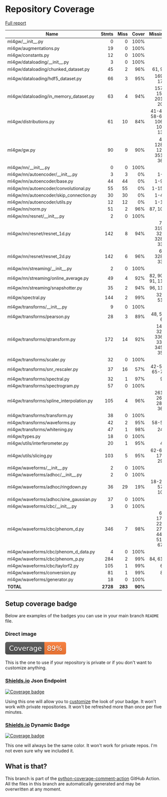 # Repository Coverage

[Full report](https://htmlpreview.github.io/?https://github.com/ML4GW/ml4gw/blob/python-coverage-comment-action-data/htmlcov/index.html)

| Name                                      |    Stmts |     Miss |   Cover |   Missing |
|------------------------------------------ | -------: | -------: | ------: | --------: |
| ml4gw/\_\_init\_\_.py                     |        0 |        0 |    100% |           |
| ml4gw/augmentations.py                    |       19 |        0 |    100% |           |
| ml4gw/constants.py                        |       12 |        0 |    100% |           |
| ml4gw/dataloading/\_\_init\_\_.py         |        3 |        0 |    100% |           |
| ml4gw/dataloading/chunked\_dataset.py     |       45 |        2 |     96% |    61, 96 |
| ml4gw/dataloading/hdf5\_dataset.py        |       66 |        3 |     95% |   169-173 |
| ml4gw/dataloading/in\_memory\_dataset.py  |       63 |        4 |     94% |157-158, 201-202 |
| ml4gw/distributions.py                    |       61 |       10 |     84% |41-43, 58-64, 106-107, 136 |
| ml4gw/gw.py                               |       90 |        9 |     90% |48, 128-129, 351-361 |
| ml4gw/nn/\_\_init\_\_.py                  |        0 |        0 |    100% |           |
| ml4gw/nn/autoencoder/\_\_init\_\_.py      |        3 |        3 |      0% |       1-3 |
| ml4gw/nn/autoencoder/base.py              |       44 |       44 |      0% |      1-94 |
| ml4gw/nn/autoencoder/convolutional.py     |       55 |       55 |      0% |     1-159 |
| ml4gw/nn/autoencoder/skip\_connection.py  |       30 |       30 |      0% |      1-47 |
| ml4gw/nn/autoencoder/utils.py             |       12 |       12 |      0% |      1-15 |
| ml4gw/nn/norm.py                          |       51 |        2 |     96% |   87, 106 |
| ml4gw/nn/resnet/\_\_init\_\_.py           |        2 |        0 |    100% |           |
| ml4gw/nn/resnet/resnet\_1d.py             |      142 |        8 |     94% |72, 319-320, 328-332 |
| ml4gw/nn/resnet/resnet\_2d.py             |      142 |        6 |     96% |69, 328-332 |
| ml4gw/nn/streaming/\_\_init\_\_.py        |        2 |        0 |    100% |           |
| ml4gw/nn/streaming/online\_average.py     |       49 |        4 |     92% |82, 90-91, 115 |
| ml4gw/nn/streaming/snapshotter.py         |       35 |        2 |     94% |   96, 110 |
| ml4gw/spectral.py                         |      144 |        2 |     99% |  324, 510 |
| ml4gw/transforms/\_\_init\_\_.py          |        9 |        0 |    100% |           |
| ml4gw/transforms/pearson.py               |       28 |        3 |     89% |48, 53, 60 |
| ml4gw/transforms/qtransform.py            |      172 |       14 |     92% |149, 328, 336-338, 345-354 |
| ml4gw/transforms/scaler.py                |       32 |        0 |    100% |           |
| ml4gw/transforms/snr\_rescaler.py         |       37 |       16 |     57% |42-58, 65-75 |
| ml4gw/transforms/spectral.py              |       32 |        1 |     97% |        95 |
| ml4gw/transforms/spectrogram.py           |       57 |        0 |    100% |           |
| ml4gw/transforms/spline\_interpolation.py |      105 |        4 |     96% |261-263, 285, 364 |
| ml4gw/transforms/transform.py             |       38 |        0 |    100% |           |
| ml4gw/transforms/waveforms.py             |       42 |        2 |     95% |     58-59 |
| ml4gw/transforms/whitening.py             |       47 |        1 |     98% |       243 |
| ml4gw/types.py                            |       18 |        0 |    100% |           |
| ml4gw/utils/interferometer.py             |       20 |        1 |     95% |        45 |
| ml4gw/utils/slicing.py                    |      103 |        5 |     95% |62-64, 178, 296 |
| ml4gw/waveforms/\_\_init\_\_.py           |        2 |        0 |    100% |           |
| ml4gw/waveforms/adhoc/\_\_init\_\_.py     |        2 |        0 |    100% |           |
| ml4gw/waveforms/adhoc/ringdown.py         |       36 |       29 |     19% |18-25, 57-109 |
| ml4gw/waveforms/adhoc/sine\_gaussian.py   |       37 |        0 |    100% |           |
| ml4gw/waveforms/cbc/\_\_init\_\_.py       |        3 |        0 |    100% |           |
| ml4gw/waveforms/cbc/phenom\_d.py          |      346 |        7 |     98% |66, 178, 229, 278, 440, 517, 672 |
| ml4gw/waveforms/cbc/phenom\_d\_data.py    |        4 |        0 |    100% |           |
| ml4gw/waveforms/cbc/phenom\_p.py          |      284 |        2 |     99% |   84, 618 |
| ml4gw/waveforms/cbc/taylorf2.py           |      105 |        1 |     99% |        63 |
| ml4gw/waveforms/conversion.py             |       81 |        1 |     99% |        87 |
| ml4gw/waveforms/generator.py              |       18 |        0 |    100% |           |
|                                 **TOTAL** | **2728** |  **283** | **90%** |           |


## Setup coverage badge

Below are examples of the badges you can use in your main branch `README` file.

### Direct image

[![Coverage badge](https://raw.githubusercontent.com/ML4GW/ml4gw/python-coverage-comment-action-data/badge.svg)](https://htmlpreview.github.io/?https://github.com/ML4GW/ml4gw/blob/python-coverage-comment-action-data/htmlcov/index.html)

This is the one to use if your repository is private or if you don't want to customize anything.

### [Shields.io](https://shields.io) Json Endpoint

[![Coverage badge](https://img.shields.io/endpoint?url=https://raw.githubusercontent.com/ML4GW/ml4gw/python-coverage-comment-action-data/endpoint.json)](https://htmlpreview.github.io/?https://github.com/ML4GW/ml4gw/blob/python-coverage-comment-action-data/htmlcov/index.html)

Using this one will allow you to [customize](https://shields.io/endpoint) the look of your badge.
It won't work with private repositories. It won't be refreshed more than once per five minutes.

### [Shields.io](https://shields.io) Dynamic Badge

[![Coverage badge](https://img.shields.io/badge/dynamic/json?color=brightgreen&label=coverage&query=%24.message&url=https%3A%2F%2Fraw.githubusercontent.com%2FML4GW%2Fml4gw%2Fpython-coverage-comment-action-data%2Fendpoint.json)](https://htmlpreview.github.io/?https://github.com/ML4GW/ml4gw/blob/python-coverage-comment-action-data/htmlcov/index.html)

This one will always be the same color. It won't work for private repos. I'm not even sure why we included it.

## What is that?

This branch is part of the
[python-coverage-comment-action](https://github.com/marketplace/actions/python-coverage-comment)
GitHub Action. All the files in this branch are automatically generated and may be
overwritten at any moment.